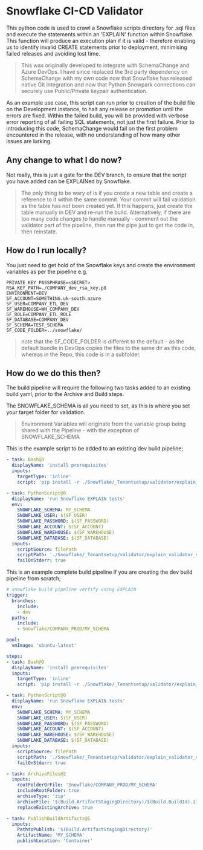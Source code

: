 # Snowflake CI-CD Validator

This python code is used to crawl a Snowflake scripts directory for .sql files and execute the statements within an 'EXPLAIN' function within Snowflake. This function will produce an execution plan if it is valid - therefore enabling us to identify invalid CREATE statements prior to deployment, minimising failed releases and avoiding lost time.

> This was originally developed to integrate with SchemaChange and Azure DevOps. I have since replaced the 3rd party dependency on SchemaChange with my own code now that Snowflake has released native Git integration and now that Python Snowpark connections can securely use Public/Private keypair authentication.

As an example use case, this script can run prior to creation of the build file on the Development instance, to halt any release or promotion until the errors are fixed. Within the failed build, you will be provided with verbose error reporting of all failing SQL statements, not just the first failure. Prior to introducing this code, SchemaChange would fail on the first problem encountered in the release, with no understanding of how many other issues are lurking.

## Any change to what I do now?

Not really, this is just a gate for the DEV branch, to ensure that the script you have added can be EXPLAINed by Snowflake.
> The only thing to be wary of is if you create a new table and create a reference to it within the same commit. Your commit will fail validation as the table has not been created yet. If this happens, just create the table manually in DEV and re-run the build. Alternatively, if there are too many code changes to handle manually - comment out the validator part of the pipeline, then run the pipe just to get the code in, then reinstate.

## How do I run locally?

You just need to get hold of the Snowflake keys and create the environment variables as per the pipeline e.g.

```text
PRIVATE_KEY_PASSPHRASE=<SECRET>
RSA_KEY_PATH=./COMPANY_dev_rsa_key.p8
ENVIRONMENT=DEV
SF_ACCOUNT=SOMETHING.uk-south.azure
SF_USER=COMPANY_ETL_DEV
SF_WAREHOUSE=WH_COMPANY_DEV
SF_ROLE=COMPANY_ETL_ROLE
SF_DATABASE=COMPANY_DEV
SF_SCHEMA=TEST_SCHEMA
SF_CODE_FOLDER=../snowflake/
```

> note that the SF_CODE_FOLDER is different to the default - as the default bundle in DevOps copies the files to the same dir as this code, whereas in the Repo, this code is in a subfolder.

## How do we do this then?

The build pipeline will require the following two tasks added to an existing build yaml, prior to the Archive and Build steps.

The SNOWFLAKE_SCHEMA is all you need to set, as this is where you set your target folder for validation.

> Environment Variables will originate from the variable group being shared with the Pipeline - with the exception of SNOWFLAKE_SCHEMA

This is the example script to be added to an existing dev build pipeline;

```yaml
- task: Bash@3
  displayName: 'install prerequisites'
  inputs:
    targetType: 'inline'
    script: 'pip install -r ./Snowflake/_Tenantsetup/validator/explain_validator_requirements.txt'

- task: PythonScript@0
  displayName: 'run Snowflake EXPLAIN tests'
  env:
    SNOWFLAKE_SCHEMA: MY_SCHEMA
    SNOWFLAKE_USER: $(SF_USER)
    SNOWFLAKE_PASSWORD: $(SF_PASSWORD)
    SNOWFLAKE_ACCOUNT: $(SF_ACCOUNT)
    SNOWFLAKE_WAREHOUSE: $(SF_WAREHOUSE)
    SNOWFLAKE_DATABASE: $(SF_DATABASE)
  inputs: 
    scriptSource: filePath
    scriptPath: './Snowflake/_Tenantsetup/validator/explain_validator_v1.py'
    failOnStderr: true
```

This is an example complete build pipeline if you are creating the dev build pipeline from scratch;

```yaml
# snowflake build pipeline verfify using EXPLAIN
trigger:
  branches:
    include:
    - dev
  paths:
    include:
    - Snowflake/COMPANY_PROD/MY_SCHEMA

pool:
  vmImage: 'ubuntu-latest'

steps:
- task: Bash@3
  displayName: 'install prerequisites'
  inputs:
    targetType: 'inline'
    script: 'pip install -r ./Snowflake/_Tenantsetup/validator/explain_validator_requirements.txt'

- task: PythonScript@0
  displayName: 'run Snowflake EXPLAIN tests'
  env:
    SNOWFLAKE_SCHEMA: MY_SCHEMA
    SNOWFLAKE_USER: $(SF_USER)
    SNOWFLAKE_PASSWORD: $(SF_PASSWORD)
    SNOWFLAKE_ACCOUNT: $(SF_ACCOUNT)
    SNOWFLAKE_WAREHOUSE: $(SF_WAREHOUSE)
    SNOWFLAKE_DATABASE: $(SF_DATABASE)
  inputs: 
    scriptSource: filePath
    scriptPath: './Snowflake/_Tenantsetup/validator/explain_validator_v1.py'
    failOnStderr: true

- task: ArchiveFiles@2
  inputs:
    rootFolderOrFile: 'Snowflake/COMPANY_PROD/MY_SCHEMA'
    includeRootFolder: true
    archiveType: 'zip'
    archiveFile: '$(Build.ArtifactStagingDirectory)/$(Build.BuildId).zip'
    replaceExistingArchive: true

- task: PublishBuildArtifacts@1
  inputs:
    PathtoPublish: '$(Build.ArtifactStagingDirectory)'
    ArtifactName: 'MY_SCHEMA'
    publishLocation: 'Container'
  ```
  
